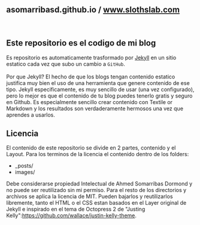 ## asomarribasd.github.io / www.slothslab.com

</br>

## Este repositorio es el codigo de mi blog

Es repositorio es automaticamente trasformado por [Jekyll](https://github.com/jekyll/jekyll) en un sitio estatico cada vez que subo un cambio a `GitHub`.
</br></br>
Por que Jekyll? El hecho de que los blogs tengan contenido estatico justifica muy bien el uso de una herramienta que genere contenido de ese tipo.
Jekyll especificamente, es muy sencillo de usar (una vez configurado), pero lo mejor es que el contenido de tu blog puedes tenerlo gratis y seguro en Github.
Es especialmente sencillo crear contenido con Textile or Markdown y los resultados son verdaderamente hermosos una vez que aprendes a usarlos.

## Licencia

El contenido de este repositorio se divide en 2 partes, contenido y el Layout. 
Para los terminos de la licencia el contenido dentro de los folders:

* _posts/
* images/

Debe considerarse propiedad Intelectual de Ahmed Somarribas Dormond y no puede ser reutilizado sin mi permiso.
Para el resto de los directorios y archivos se aplica la licencia de MIT. 
Pueden bajarlos y reutilizarlos libremente, tanto el HTML o el CSS estan basados en el Layer original de Jekyll e inspirado en el tema de Octopress 2 de "Justing Kelly":https://github.com/wallace/justin-kelly-theme.


